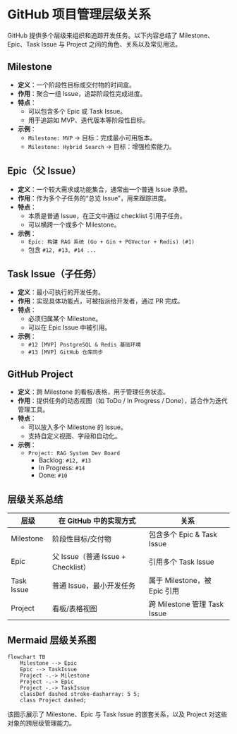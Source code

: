 # GitHub 项目管理层级关系

GitHub 提供多个层级来组织和追踪开发任务。以下内容总结了 Milestone、Epic、Task Issue 与 Project 之间的角色、关系以及常见用法。

## Milestone

- **定义**：一个阶段性目标或交付物的时间盒。
- **作用**：聚合一组 Issue，追踪阶段性完成进度。
- **特点**：
  - 可以包含多个 Epic 或 Task Issue。
  - 用于追踪如 MVP、迭代版本等阶段性目标。
- **示例**：
  - `Milestone: MVP` → 目标：完成最小可用版本。
  - `Milestone: Hybrid Search` → 目标：增强检索能力。

## Epic（父 Issue）

- **定义**：一个较大需求或功能集合，通常由一个普通 Issue 承担。
- **作用**：作为多个子任务的“总览 Issue”，用来跟踪进度。
- **特点**：
  - 本质是普通 Issue，在正文中通过 checklist 引用子任务。
  - 可以横跨一个或多个 Milestone。
- **示例**：
  - `Epic: 构建 RAG 系统 (Go + Gin + PGVector + Redis) (#1)`
  - 包含 `#12, #13, #14 ...`

## Task Issue（子任务）

- **定义**：最小可执行的开发任务。
- **作用**：实现具体功能点，可被指派给开发者，通过 PR 完成。
- **特点**：
  - 必须归属某个 Milestone。
  - 可以在 Epic Issue 中被引用。
- **示例**：
  - `#12 [MVP] PostgreSQL & Redis 基础环境`
  - `#13 [MVP] GitHub 仓库同步`

## GitHub Project

- **定义**：跨 Milestone 的看板/表格，用于管理任务状态。
- **作用**：提供任务的动态视图（如 ToDo / In Progress / Done），适合作为迭代管理工具。
- **特点**：
  - 可以放入多个 Milestone 的 Issue。
  - 支持自定义视图、字段和自动化。
- **示例**：
  - `Project: RAG System Dev Board`
    - Backlog: `#12, #13`
    - In Progress: `#14`
    - Done: `#10`

## 层级关系总结

| 层级 | 在 GitHub 中的实现方式 | 关系 |
| ---- | ---------------------- | ---- |
| Milestone | 阶段性目标/交付物 | 包含多个 Epic & Task Issue |
| Epic | 父 Issue（普通 Issue + Checklist） | 引用多个 Task Issue |
| Task Issue | 普通 Issue，最小开发任务 | 属于 Milestone，被 Epic 引用 |
| Project | 看板/表格视图 | 跨 Milestone 管理 Task Issue |

## Mermaid 层级关系图

```mermaid
flowchart TB
    Milestone --> Epic
    Epic --> TaskIssue
    Project -.-> Milestone
    Project -.-> Epic
    Project -.-> TaskIssue
    classDef dashed stroke-dasharray: 5 5;
    class Project dashed;
```

该图示展示了 Milestone、Epic 与 Task Issue 的嵌套关系，以及 Project 对这些对象的跨层级管理能力。

